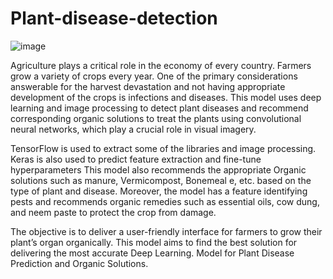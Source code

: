 # Plant-disease-detection

![image](https://github.com/apoorva-chavali/Plant-disease-detection/assets/67817811/46b4315c-4bb9-45a3-91b1-4c8f54623615)

Agriculture plays a critical role in the economy of every country. Farmers grow a variety of crops every year. One of the primary considerations answerable for the harvest devastation and not having appropriate development of the crops is infections and diseases. This model uses deep learning and image processing to detect plant diseases and recommend corresponding organic solutions to treat the plants using convolutional neural networks, which play a crucial role in visual imagery. 

TensorFlow is used to extract some of the libraries and image processing. Keras is also used to predict feature extraction and fine-tune hyperparameters This model also recommends the appropriate Organic solutions such as manure, Vermicompost, Bonemeal e, etc. based on the type of plant and disease. Moreover, the model has a feature identifying pests and recommends organic remedies such as essential oils, cow dung, and neem paste to protect the crop from damage. 

The objective is to deliver a user-friendly interface for farmers to grow their plant’s organ organically. This model aims to find the best solution for delivering the most accurate Deep Learning. Model for Plant Disease Prediction and Organic Solutions.
